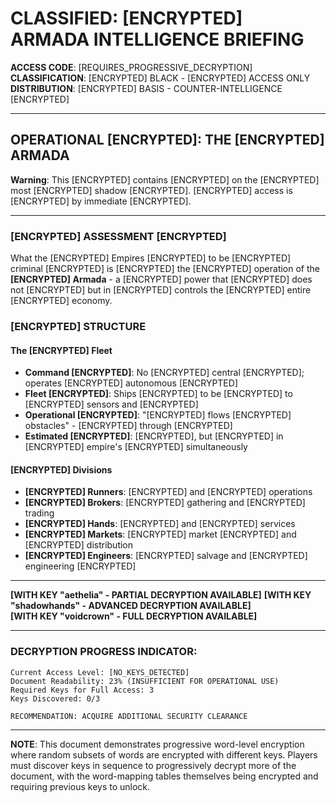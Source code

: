 # CLASSIFIED: [ENCRYPTED] ARMADA INTELLIGENCE BRIEFING
**ACCESS CODE**: [REQUIRES_PROGRESSIVE_DECRYPTION]
**CLASSIFICATION**: [ENCRYPTED] BLACK - [ENCRYPTED] ACCESS ONLY
**DISTRIBUTION**: [ENCRYPTED] BASIS - COUNTER-INTELLIGENCE [ENCRYPTED]

---

## OPERATIONAL [ENCRYPTED]: THE [ENCRYPTED] ARMADA

**Warning**: This [ENCRYPTED] contains [ENCRYPTED] on the [ENCRYPTED] most [ENCRYPTED] shadow [ENCRYPTED]. [ENCRYPTED] access is [ENCRYPTED] by immediate [ENCRYPTED].

---

### [ENCRYPTED] ASSESSMENT [ENCRYPTED]

What the [ENCRYPTED] Empires [ENCRYPTED] to be [ENCRYPTED] criminal [ENCRYPTED] is [ENCRYPTED] the [ENCRYPTED] operation of the **[ENCRYPTED] Armada** - a [ENCRYPTED] power that [ENCRYPTED] does not [ENCRYPTED] but in [ENCRYPTED] controls the [ENCRYPTED] entire [ENCRYPTED] economy.

### [ENCRYPTED] STRUCTURE

#### The [ENCRYPTED] Fleet
- **Command [ENCRYPTED]**: No [ENCRYPTED] central [ENCRYPTED]; operates [ENCRYPTED] autonomous [ENCRYPTED]
- **Fleet [ENCRYPTED]**: Ships [ENCRYPTED] to be [ENCRYPTED] to [ENCRYPTED] sensors and [ENCRYPTED]
- **Operational [ENCRYPTED]**: "[ENCRYPTED] flows [ENCRYPTED] obstacles" - [ENCRYPTED] through [ENCRYPTED]
- **Estimated [ENCRYPTED]**: [ENCRYPTED], but [ENCRYPTED] in [ENCRYPTED] empire's [ENCRYPTED] simultaneously

#### [ENCRYPTED] Divisions
- **[ENCRYPTED] Runners**: [ENCRYPTED] and [ENCRYPTED] operations
- **[ENCRYPTED] Brokers**: [ENCRYPTED] gathering and [ENCRYPTED] trading  
- **[ENCRYPTED] Hands**: [ENCRYPTED] and [ENCRYPTED] services
- **[ENCRYPTED] Markets**: [ENCRYPTED] market [ENCRYPTED] and [ENCRYPTED] distribution
- **[ENCRYPTED] Engineers**: [ENCRYPTED] salvage and [ENCRYPTED] engineering [ENCRYPTED]

---

**[WITH KEY "aethelia" - PARTIAL DECRYPTION AVAILABLE]**
**[WITH KEY "shadowhands" - ADVANCED DECRYPTION AVAILABLE]**  
**[WITH KEY "voidcrown" - FULL DECRYPTION AVAILABLE]**

---

### DECRYPTION PROGRESS INDICATOR:
```
Current Access Level: [NO_KEYS_DETECTED]
Document Readability: 23% (INSUFFICIENT FOR OPERATIONAL USE)
Required Keys for Full Access: 3
Keys Discovered: 0/3

RECOMMENDATION: ACQUIRE ADDITIONAL SECURITY CLEARANCE
```

---

**NOTE**: This document demonstrates progressive word-level encryption where random subsets of words are encrypted with different keys. Players must discover keys in sequence to progressively decrypt more of the document, with the word-mapping tables themselves being encrypted and requiring previous keys to unlock.
